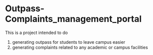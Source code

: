 # Outpass-Complaints_management_portal
This is a project intended to do
1) generating outpass for students to leave campus easier
2) generating complaints related to any academic or campus facilities 
